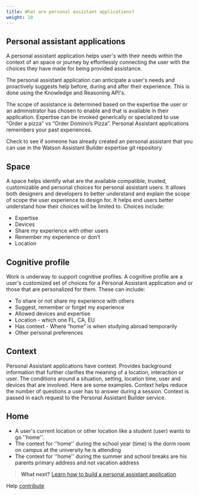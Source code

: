 ```yaml
---
title: What are personal assistant applications?
weight: 10
---
```

## Personal assistant applications

A personal assistant application helps user's with their needs within the context of an space or journey by effortlessly connecting the user with the choices they have made for being provided assistance.

The personal assistant application can anticipate a user's needs and proactively suggests help before, during and after their experience. This is done using the Knowledge and Reasoning API's.

The scope of assistance is determined based on the expertise the user or an administrator has chosen to enable and that is available in their application.  Expertise can be invoked generically or specialized to use “Order a pizza” vs “Order Domino’s Pizza”. Personal Assistant applications remembers your past experiences.

Check to see if someone has already created an personal assistant that you can use in the Watson Assistant Builder expertise git repository.

## Space

A space helps identify what are the available compatible, trusted, customizable and personal choices for personal assistant users.   It allows both designers and developers to better understand and explain the scope of scope the user experience to design for.  It helps end users better understand how their choices will be limited to.  Choices include:

* Expertise
* Devices
* Share my experience with other users
* Remember my experience or don’t
* Location

## Cognitive profile

Work is underway to support cognitive profiles.  A cognitive profile are a user's customized set of choices for a Personal Assistant application and or those that are personalized for them.  These can include:

* To share or not share my experience with others
* Suggest, remember or forget my experience
* Allowed devices and expertise
* Location - which one FL, CA, EU
* Has context - Where “home” is when studying abroad temporarily
* Other personal preferences

## Context

Personal Assistant applications have context.  Provides background information that further clarifies the meaning of a location, interaction or user.  The conditions around a situation, setting, location time, user and devices that are involved.  Here are some examples. Context helps reduce the number of questions a user has to answer during a session.  Context is passed in each request to the Personal Assistant Builder service.

## Home

* A user's current location or other location like a student (user) wants to go ''home''.  
* The context for ''home'' during the school year (time) is the dorm room on campus at the university he is attending
* The context for ''home'' during the summer and school breaks are his parents primary address and not vacation address

> **What next?** [Learn how to build a personal assistant application]({{site.baseurl}}/cognitive-application/build-applications/)

Help [contribute]({{site.baseurl}}/contribute/contribute-doc/)
